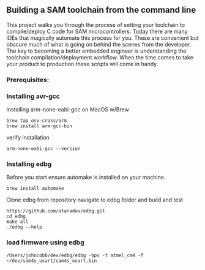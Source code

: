 ## Building a SAM toolchain from the command line
This project walks you through the process of setting your toolchain to compile/deploy C code for SAM microcontrollers. Today there are many IDEs that magically automate this process for you. These are convenient but obscure much of what is going on behind the scenes from the developer. The key to becoming a better embedded engineer is understanding the toolchain compilation/deployment workflow. When the time comes to take your product to production these scripts will come in handy.

### Prerequisites:

### Installing avr-gcc

Installing arm-none-eabi-gcc on MacOS w/Brew
```console
brew tap osx-cross/arm
brew install arm-gcc-bin
```
verify installation
```console
arm-none-eabi-gcc --version
```


### Installing edbg
Before you start ensure automake is installed on your machine.
```console
brew install automake
```

Clone edbg from repository navigate to edbg folder and build and test
```console
https://github.com/ataradov/edbg.git
cd edbg
make all
./edbg --help
```


### load firmware using edbg
```console
/Users/johncobb/dev/edbg/edbg -bpv -t atmel_cm4 -f ~/dev/sam4s_usart/sam4s_usart.bin
```
